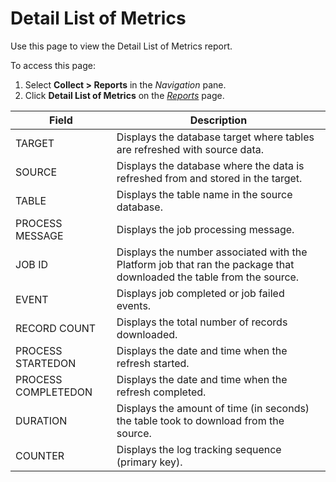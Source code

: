 # Detail List of Metrics

<div class="use">

Use this page to view the Detail List of Metrics report.

</div>

To access this page:

1.  Select <span style="font-weight: bold;">Collect \> Reports</span> in
    the <span style="font-style: italic;">Navigation</span> pane.
2.  Click <span style="font-weight: bold;">Detail List of Metrics</span>
    on the *[Reports](Reports.htm)*
page.

| Field               | Description                                                                                                          |
| ------------------- | -------------------------------------------------------------------------------------------------------------------- |
| TARGET              | Displays the database target where tables are refreshed with source data.                                            |
| SOURCE              | Displays the database where the data is refreshed from and stored in the target.                                     |
| TABLE               | Displays the table name in the source database.                                                                      |
| PROCESS MESSAGE     | Displays the job processing message.                                                                                 |
| JOB ID              | Displays the number associated with the Platform job that ran the package that downloaded the table from the source. |
| EVENT               | Displays job completed or job failed events.                                                                         |
| RECORD COUNT        | Displays the total number of records downloaded.                                                                     |
| PROCESS STARTEDON   | Displays the date and time when the refresh started.                                                                 |
| PROCESS COMPLETEDON | Displays the date and time when the refresh completed.                                                               |
| DURATION            | Displays the amount of time (in seconds) the table took to download from the source.                                 |
| COUNTER             | Displays the log tracking sequence (primary key).                                                                    |
